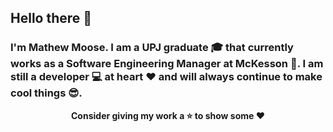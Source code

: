 ## Hello there 👋
### I'm Mathew Moose. I am a UPJ graduate 🎓 that currently works as a Software Engineering Manager at McKesson 🏢. I am still a developer 💻 at heart ❤️ and will always continue to make cool things 😎.

<!--
**XMoose25X/XMoose25X** is a ✨ _special_ ✨ repository because its `README.md` (this file) appears on your GitHub profile.

Here are some ideas to get you started:

- 🔭 I’m currently working on ...
- 🌱 I’m currently learning ...
- 👯 I’m looking to collaborate on ...
- 🤔 I’m looking for help with ...
- 💬 Ask me about ...
- 📫 How to reach me: ...
- 😄 Pronouns: ...
- ⚡ Fun fact: ...
-->
<p align="center">
	<strong>Consider giving my work a ⭐ to show some ❤️</strong>
</p>
